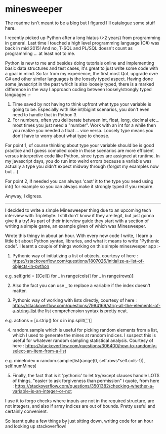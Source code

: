 # minesweeper

The readme isn't meant to be a blog but I figured I'll catalogue some stuff here.

I recently picked up Python after a long hiatus (>2 years) from programming in general. Last time I touched a high level programming language (C#) was back in mid 2015! And no, T-SQL and PL/SQL doesn't count as programming ... at least not to me.

Python is new to me and besides doing tutorials online and implementing basic data structures and test cases, it's great to just write some code with a goal in mind. So far from my experience, the first most QoL upgrade ovre C# and other similar languages is the loosely typed aspect. Having done some javascript in the past which is also loosely typed, there is a marked difference in the way I approach coding between loosely/strongly typed languages :-

1) Time saved by not having to think upfront what type your variable is going to be. Especially with like int/bigint scenarios, you don't even need to handle that in Python 3.
2) For numbers, often you deliberate between int, float, long, decimal etc... most times you just need a "number". Work with an int for a while then you realize you needed a float ... vice versa. Loosely type means you don't have to worry about what type to choose.

For point 1, of course thinking about type your variable should be is good practice and I guess compiled code in those scenarios are more efficient versus interpretive code like Python, since types are assigned at runtime. In my javascript days, you do run into weird errors because a variable was actually a type you didn't expect midway through (forgot my examples now but ...)

For point 2, if needed you can always 'cast' it to the type you need using int() for example so you can always make it strongly typed if you require.

Anyway, I digress.

--------

I decided to write a simple Minesweeper thing  due to an upcoming tech interview with Triplebyte. I still don't know if they are legit, but just gonna give it a try! As part of their interview guide they start with a section of writing a simple game, an example given of which was Minesweeper.

Wrote this thingy in about an hour. With every new code I write, I learn a little bit about Python syntax, libraries, and what it means to write "Pythonic code". I learnt a couple of things working on this simple minesweeper app :-

1) Pythonic way of initiatizing a list of objects, courtesy of here : https://stackoverflow.com/questions/1807026/initialize-a-list-of-objects-in-python

e.g. self.grid = [[Cell() for _ in range(cols)] for _ in range(rows)]

2) Also the fact you can use _ to replace a variable if the index doesn't matter.

3) Pythonic way of working with lists directly, courtesy of here : https://stackoverflow.com/questions/7984169/strip-all-the-elements-of-a-string-list the list comprehension syntax is pretty neat.

e.g. actions = [x.strip() for x in inp.split(',')]

4) random.sample which is useful for picking random elements from a list, which I used to generate the mines at random indices. I suspect this is useful for whatever random sampling statistical analysis. Courtesy of here : https://stackoverflow.com/questions/306400/how-to-randomly-select-an-item-from-a-list

e.g. mineIndex = random.sample(list(range(0, self.rows*self.cols-1)), self.numMines)

5) Finally, the fact that is it 'pythonic' to let try/except clauses handle LOTS of things, "easier to ask forgiveness than permission" i quote, from here : https://stackoverflow.com/questions/3501382/checking-whether-a-variable-is-an-integer-or-not

I use it to forgo checks where inputs are not in the required structure, are not integers, and also if array indices are out of bounds. Pretty useful and certainly convenient.

So learnt quite a few things by just sitting down, writing code for an hour and looking up stackoverflow!
